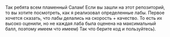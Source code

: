 Так ребята всем пламенный Салам!
Если вы зашли на этот репозиторий, то вы хотите посмотреть, как я реализовал определенные лабы.
Первое хочется сказать, что лабы делались на скорость + качество. То есть их высоко оценили, но не каждая лаба была оценена на максимальный балл, поэтому имеем что имеем)
Так что берите код и пользуйтесь).

